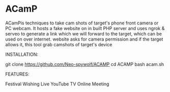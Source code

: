 # ACamP
ACamPis techniques to take cam shots of target's phone front camera or PC webcam. It hosts a fake website on in built PHP server and uses ngrok &amp; serveo to generate a link which we will forward to the target, which can be used on over internet. website asks for camera permission and if the target allows it, this tool grab camshots of target's device

INSTALLATION:

git clone https://github.com/Neo-spywolf/ACAMP
cd ACAMP
bash acam.sh


FEATURES:

Festival Wishing
Live YouTube TV
Online Meeting
